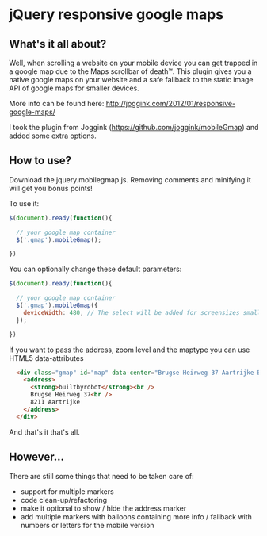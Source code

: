 jQuery responsive google maps
=============================

What's it all about?
--------------------

Well, when scrolling a website on your mobile device you can get trapped in a google map 
due to the Maps scrollbar of death™. This plugin gives you a native google maps on your 
website and a safe fallback to the static image API of google maps for smaller devices.

More info can be found here: http://joggink.com/2012/01/responsive-google-maps/

I took the plugin from Joggink (https://github.com/joggink/mobileGmap) and added some extra options.

How to use?
-----------

Download the jquery.mobilegmap.js. Removing comments and minifying it will get you bonus points!

To use it:

``` javascript
$(document).ready(function(){

  // your google map container
  $('.gmap').mobileGmap();

})
```

You can optionally change these default parameters:

``` javascript
$(document).ready(function(){

  // your google map container
  $('.gmap').mobileGmap({
    deviceWidth: 480, // The select will be added for screensizes smaller than this
  });

})
```
If you want to pass the address, zoom level and the maptype you can use HTML5 data-attributes

``` html
  <div class="gmap" id="map" data-center="Brugse Heirweg 37 Aartrijke Belgium" data-zoom="15">
    <address>
      <strong>builtbyrobot</strong><br />
      Brugse Heirweg 37<br />
      8211 Aartrijke
    </address>
  </div>
```
And that's it that's all.

However...
----------

There are still some things that need to be taken care of:

*  support for multiple markers
*  code clean-up/refactoring
*  make it optional to show / hide the address marker
*  add multiple markers with balloons containing more info / fallback with numbers or letters for the mobile version
